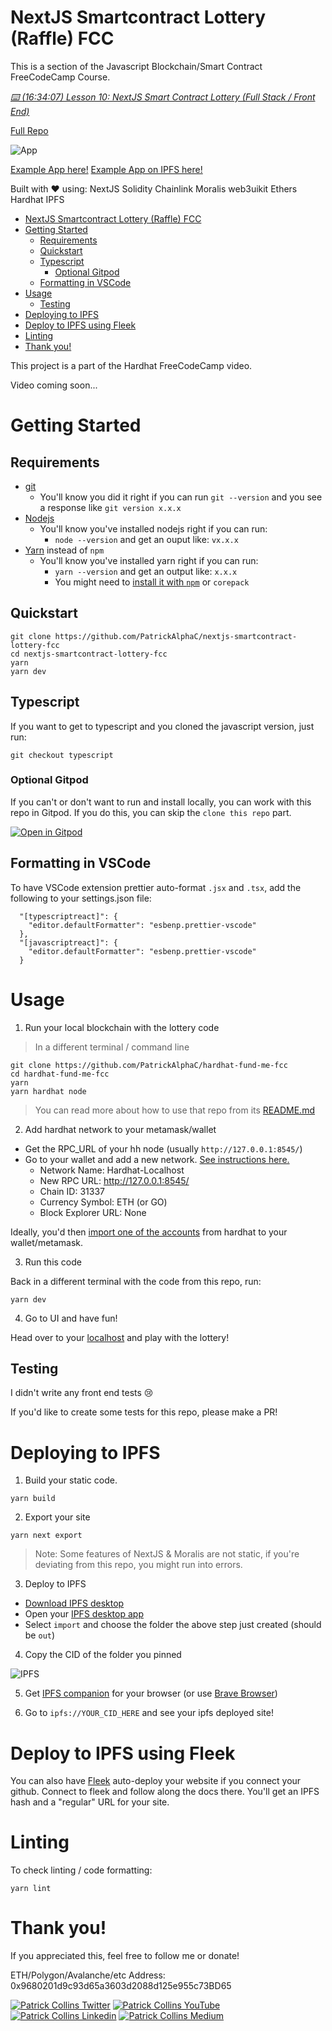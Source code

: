 # NextJS Smartcontract Lottery (Raffle) FCC

This is a section of the Javascript Blockchain/Smart Contract FreeCodeCamp Course.

*[⌨️ (16:34:07) Lesson 10: NextJS Smart Contract Lottery (Full Stack / Front End)](https://www.youtube.com/watch?v=gyMwXuJrbJQ&t=59647s)*

[Full Repo](https://github.com/smartcontractkit/full-blockchain-solidity-course-js)

![App](img/readme-app.png)

[Example App here!](https://fancy-dream-3458.on.fleek.co/)
[Example App on IPFS here!](ipfs://Qme4KacFx21y6pYuTC6veAU2usryXB3fNWqLkX3a2hMvDe)

Built with ❤️ using:
NextJS
Solidity
Chainlink
Moralis
web3uikit
Ethers
Hardhat
IPFS

- [NextJS Smartcontract Lottery (Raffle) FCC](#nextjs-smartcontract-lottery-raffle-fcc)
- [Getting Started](#getting-started)
  - [Requirements](#requirements)
  - [Quickstart](#quickstart)
  - [Typescript](#typescript)
    - [Optional Gitpod](#optional-gitpod)
  - [Formatting in VSCode](#formatting-in-vscode)
- [Usage](#usage)
  - [Testing](#testing)
- [Deploying to IPFS](#deploying-to-ipfs)
- [Deploy to IPFS using Fleek](#deploy-to-ipfs-using-fleek)
- [Linting](#linting)
- [Thank you!](#thank-you)

This project is a part of the Hardhat FreeCodeCamp video.

Video coming soon...

# Getting Started

## Requirements

- [git](https://git-scm.com/book/en/v2/Getting-Started-Installing-Git)
  - You'll know you did it right if you can run `git --version` and you see a response like `git version x.x.x`
- [Nodejs](https://nodejs.org/en/)
  - You'll know you've installed nodejs right if you can run:
    - `node --version` and get an ouput like: `vx.x.x`
- [Yarn](https://yarnpkg.com/getting-started/install) instead of `npm`
  - You'll know you've installed yarn right if you can run:
    - `yarn --version` and get an output like: `x.x.x`
    - You might need to [install it with `npm`](https://classic.yarnpkg.com/lang/en/docs/install/) or `corepack`

## Quickstart

```
git clone https://github.com/PatrickAlphaC/nextjs-smartcontract-lottery-fcc
cd nextjs-smartcontract-lottery-fcc
yarn
yarn dev
```

## Typescript

If you want to get to typescript and you cloned the javascript version, just run:

```
git checkout typescript
```

### Optional Gitpod

If you can't or don't want to run and install locally, you can work with this repo in Gitpod. If you do this, you can skip the `clone this repo` part.

[![Open in Gitpod](https://gitpod.io/button/open-in-gitpod.svg)](https://gitpod.io/#github.com/PatrickAlphaC/nextjs-smartcontract-lottery-fcc)

## Formatting in VSCode

To have VSCode extension prettier auto-format `.jsx` and `.tsx`, add the following to your settings.json file:

```
  "[typescriptreact]": {
    "editor.defaultFormatter": "esbenp.prettier-vscode"
  },
  "[javascriptreact]": {
    "editor.defaultFormatter": "esbenp.prettier-vscode"
  }
```

# Usage

1. Run your local blockchain with the lottery code

> In a different terminal / command line

```
git clone https://github.com/PatrickAlphaC/hardhat-fund-me-fcc
cd hardhat-fund-me-fcc
yarn 
yarn hardhat node
```

> You can read more about how to use that repo from its [README.md](https://github.com/PatrickAlphaC/hardhat-fund-me-fcc/blob/main/README.md)


2. Add hardhat network to your metamask/wallet

- Get the RPC_URL of your hh node (usually `http://127.0.0.1:8545/`)
- Go to your wallet and add a new network. [See instructions here.](https://metamask.zendesk.com/hc/en-us/articles/360043227612-How-to-add-a-custom-network-RPC)
  - Network Name: Hardhat-Localhost
  - New RPC URL: http://127.0.0.1:8545/
  - Chain ID: 31337
  - Currency Symbol: ETH (or GO)
  - Block Explorer URL: None

Ideally, you'd then [import one of the accounts](https://metamask.zendesk.com/hc/en-us/articles/360015489331-How-to-import-an-Account) from hardhat to your wallet/metamask. 

3. Run this code

Back in a different terminal with the code from this repo, run:

```
yarn dev
```

4. Go to UI and have fun!

Head over to your [localhost](http://localhost:3000) and play with the lottery!


## Testing

I didn't write any front end tests 😢

If you'd like to create some tests for this repo, please make a PR!

# Deploying to IPFS

1. Build your static code.

```
yarn build
```

2. Export your site

```
yarn next export
```

> Note: Some features of NextJS & Moralis are not static, if you're deviating from this repo, you might run into errors. 

3. Deploy to IPFS

- [Download IPFS desktop](https://ipfs.io/#install)
- Open your [IPFS desktop app](https://ipfs.io/)
- Select `import` and choose the folder the above step just created (should be `out`)

4. Copy the CID of the folder you pinned

![IPFS](./img/readme-ipfs.png)

5. Get [IPFS companion](https://chrome.google.com/webstore/detail/ipfs-companion/nibjojkomfdiaoajekhjakgkdhaomnch?hl=en) for your browser (or use [Brave Browser](https://brave.com/))

5. Go to `ipfs://YOUR_CID_HERE` and see your ipfs deployed site!


# Deploy to IPFS using Fleek

You can also have [Fleek](https://fleek.co/) auto-deploy your website if you connect your github. Connect to fleek and follow along the docs there. You'll get an IPFS hash and a "regular" URL for your site. 


# Linting

To check linting / code formatting:
```
yarn lint
```


# Thank you!

If you appreciated this, feel free to follow me or donate!

ETH/Polygon/Avalanche/etc Address: 0x9680201d9c93d65a3603d2088d125e955c73BD65

[![Patrick Collins Twitter](https://img.shields.io/badge/Twitter-1DA1F2?style=for-the-badge&logo=twitter&logoColor=white)](https://twitter.com/PatrickAlphaC)
[![Patrick Collins YouTube](https://img.shields.io/badge/YouTube-FF0000?style=for-the-badge&logo=youtube&logoColor=white)](https://www.youtube.com/channel/UCn-3f8tw_E1jZvhuHatROwA)
[![Patrick Collins Linkedin](https://img.shields.io/badge/LinkedIn-0077B5?style=for-the-badge&logo=linkedin&logoColor=white)](https://www.linkedin.com/in/patrickalphac/)
[![Patrick Collins Medium](https://img.shields.io/badge/Medium-000000?style=for-the-badge&logo=medium&logoColor=white)](https://medium.com/@patrick.collins_58673/)

